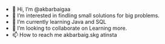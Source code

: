 - 👋 Hi, I’m @akbarbaigaa
- 👀 I’m interested in findling small solutions for big problems.
- 🌱 I’m currently learning Java and SQL
- 💞️ I’m looking to collaborate on Learning more.
- 📫 How to reach me akbarbaig.skg atinsta

<!---
akbarbaigaa/akbarbaigaa is a ✨ special ✨ repository because its `README.md` (this file) appears on your GitHub profile.
You can click the Preview link to take a look at your changes.
--->
